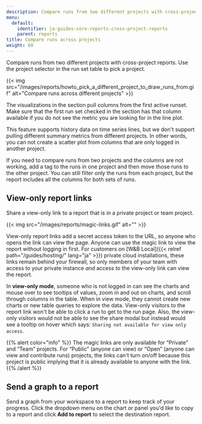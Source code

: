 ```yaml
---
description: Compare runs from two different projects with cross-project reports.
menu:
  default:
    identifier: ja-guides-core-reports-cross-project-reports
    parent: reports
title: Compare runs across projects
weight: 60
---
```


Compare runs from two different projects with cross-project reports. Use the project selector in the run set table to pick a project.

{{< img src="/images/reports/howto_pick_a_different_project_to_draw_runs_from.gif" alt="Compare runs across different projects" >}}

The visualizations in the section pull columns from the first active runset. Make sure that the first run set checked in the section has that column available if you do not see the metric you are looking for in the line plot.

This feature supports history data on time series lines, but we don't support pulling different summary metrics from different projects. In other words, you can not create a scatter plot from columns that are only logged in another project.

If you need to compare runs from two projects and the columns are not working, add a tag to the runs in one project and then move those runs to the other project. You can still filter only the runs from each project, but the report includes all the columns for both sets of runs.

## View-only report links

Share a view-only link to a report that is in a private project or team project.

{{< img src="/images/reports/magic-links.gif" alt="" >}}

View-only report links add a secret access token to the URL, so anyone who opens the link can view the page. Anyone can use the magic link to view the report without logging in first. For customers on [W&B Local]({{< relref path="/guides/hosting/" lang="ja" >}}) private cloud installations, these links remain behind your firewall, so only members of your team with access to your private instance _and_ access to the view-only link can view the report.

In **view-only mode**, someone who is not logged in can see the charts and mouse over to see tooltips of values, zoom in and out on charts, and scroll through columns in the table. When in view mode, they cannot create new charts or new table queries to explore the data. View-only visitors to the report link won't be able to click a run to get to the run page. Also, the view-only visitors would not be able to see the share modal but instead would see a tooltip on hover which says: `Sharing not available for view only access`.

{{% alert color="info" %}}
The magic links are only available for “Private” and “Team” projects. For “Public” (anyone can view) or “Open” (anyone can view and contribute runs) projects, the links can't turn on/off because this project is public implying that it is already available to anyone with the link.
{{% /alert %}}

## Send a graph to a report

Send a graph from your workspace to a report to keep track of your progress. Click the dropdown menu on the chart or panel you'd like to copy to a report and click **Add to report** to select the destination report.